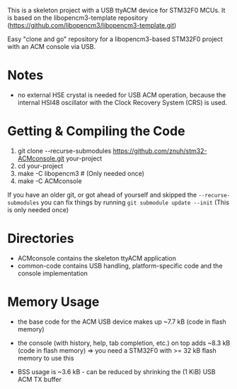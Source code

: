 This is a skeleton project with a USB ttyACM device for STM32F0 MCUs.
It is based on the libopencm3-template repository (https://github.com/libopencm3/libopencm3-template.git)

Easy "clone and go" repository for a libopencm3-based STM32F0 project with an ACM console via USB.

# Notes
* no external HSE crystal is needed for USB ACM operation, because the internal HSI48 oscillator with the Clock Recovery System (CRS) is used.

# Getting & Compiling the Code
 1. git clone --recurse-submodules https://github.com/znuh/stm32-ACMconsole.git your-project
 2. cd your-project
 3. make -C libopencm3 # (Only needed once)
 4. make -C ACMconsole

If you have an older git, or got ahead of yourself and skipped the ```--recurse-submodules```
you can fix things by running ```git submodule update --init``` (This is only needed once)

# Directories
* ACMconsole contains the skeleton ttyACM application
* common-code contains USB handling, platform-specific code and the console implementation

# Memory Usage
* the base code for the ACM USB device makes up ~7.7 kB (code in flash memory)
* the console (with history, help, tab completion, etc.) on top adds ~8.3 kB (code in flash memory)
=> you need a STM32F0 with >= 32 kB flash memory to use this

* BSS usage is ~3.6 kB - can be reduced by shrinking the (1 KiB) USB ACM TX buffer
